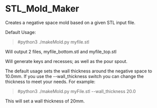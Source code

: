 # STL_Mold_Maker
 
Creates a negative space mold based on a given STL input file.

Default Usage:

> #python3 ./makeMold.py myfile.stl

Will output 2 files, myfile_bottom.stl and myfile_top.stl

Will generate keys and recesses; as well as the pour spout.

The default usage sets the wall thickness around the negative space to 10.0mm.  If you use the --wall_thickness switch you can change the thickness to meet your needs.  For example:

> #python3 ./makeMold.py myFile.stl --wall_thickness 20.0

This will set a wall thickness of 20mm.

